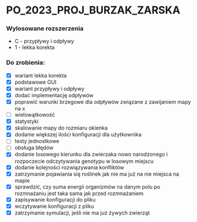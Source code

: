 # PO_2023_PROJ_BURZAK_ZARSKA

<h3>Wylosowane rozszerzenia</h3>
<ul>
  <li>C - przypływy i odpływy</li>
  <li>1 - lekka korekta</li>
</ul>

<h3> Do zrobienia: </h3>

- [x] wariant lekka korekta
- [x] podstawowe GUI
- [x] wariant przypływy i odpływy
- [x] dodać implementację odpływów
- [x] poprawić warunki brzegowe dla odpływów związane z zawijaniem mapy na x
- [ ] wielowątkowość
- [x] statystyki
- [x] skalowanie mapy do rozmiaru okienka
- [x] dodanie większej ilości konfiguracji dla użytkownika
- [ ] testy jednostkowe
- [ ] obsługa błędów
- [x] dodanie losowego kierunku dla zwierzaka nowo narodzonego i rozpoczecie odczytywania genotypu w losowym miejscu
- [x] dodanie kolejności rozwiązywania konfliktów
- [x] zatrzymanie pojawiania się roślinek jak nie ma już na nie miejsca na mapie
- [x] sprawdzić, czy suma energii organizmów na danym polu po rozmnażaniu jest taka sama jak przed rozmnażaniem
- [x] zapisywanie konfiguracji do pliku
- [x] wczytywanie konfiguracji z pliku
- [x] zatrzymanie symulacji, jeśli nie ma już żywych zwierząt
